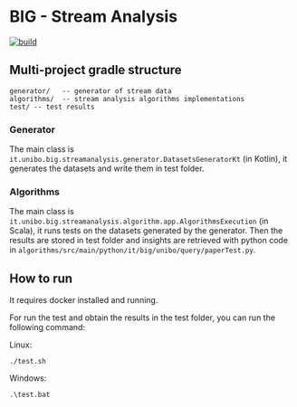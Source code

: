 # BIG - Stream Analysis

[![build](https://github.com/big-unibo/stream-analysis#big---project-template-stream-analysis/actions/workflows/build.yml/badge.svg)](https://github.com/big-unibo/stream-analysis#big---project-template-stream-analysis/actions/workflows/build.yml)

## Multi-project gradle structure
    generator/   -- generator of stream data
    algorithms/  -- stream analysis algorithms implementations
    test/ -- test results
### Generator
The main class is `it.unibo.big.streamanalysis.generator.DatasetsGeneratorKt` (in Kotlin),
it generates the datasets and write them in test folder.

### Algorithms
The main class is `it.unibo.big.streamanalysis.algorithm.app.AlgorithmsExecution` (in Scala), it runs tests on the datasets generated by the generator.
Then the results are stored in test folder and insights are retrieved with python code in `algorithms/src/main/python/it/big/unibo/query/paperTest.py`.

## How to run
It requires docker installed and running.

For run the test and obtain the results in the test folder, you can run the following command:

Linux:
```shell
./test.sh
```

Windows:
```shell
.\test.bat
```